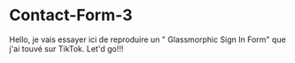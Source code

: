 # Contact-Form-3

Hello, je vais essayer ici de reproduire un " Glassmorphic Sign In Form" que j'ai touvé sur TikTok.
Let'd go!!!
